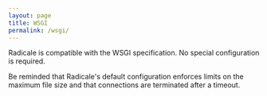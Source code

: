 ```yaml
---
layout: page
title: WSGI
permalink: /wsgi/
---
```


Radicale is compatible with the WSGI specification. No special configuration
is required.

Be reminded that Radicale's default configuration enforces limits on the
maximum file size and that connections are terminated after a timeout.
